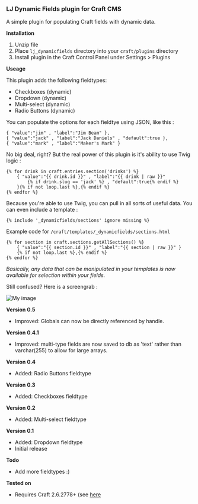 ### LJ Dynamic Fields plugin for Craft CMS

A simple plugin for populating Craft fields with dynamic data.

**Installation**

1. Unzip file 
2. Place `lj_dynamicfields` directory into your `craft/plugins` directory
3. Install plugin in the Craft Control Panel under Settings > Plugins

**Useage**

This plugin adds the following fieldtypes:

+ Checkboxes (dynamic)
+ Dropdown (dynamic)
+ Multi-select (dynamic)
+ Radio Buttons (dynamic)

You can populate the options for each fieldtye using JSON, like this :

    { "value":"jim" , "label":"Jim Beam" },
    { "value":"jack" , "label":"Jack Daniels" , "default":true },
    { "value":"mark" , "label":"Maker's Mark" }
	
No big deal, right? But the real power of this plugin is it's ability to use Twig logic :

    {% for drink in craft.entries.section('drinks') %}
        { "value":"{{ drink.id }}" , "label":"{{ drink | raw }}"
            {% if drink.slug == 'jack' %} , "default":true{% endif %}
        }{% if not loop.last %},{% endif %}
    {% endfor %}
	
Because you're able to use Twig, you can pull in all sorts of useful data. You can even include a template :

    {% include '_dynamicfields/sections' ignore missing %}
	
Example code for `/craft/templates/_dynamicfields/sections.html`

	{% for section in craft.sections.getAllSections() %}
        { "value":"{{ section.id }}" , "label":"{{ section | raw }}" }
        {% if not loop.last %},{% endif %}
    {% endfor %}
	
*Basically, any data that can be manipulated in your templates is now available for selection within your fields.*

Still confused? Here is a screengrab :

![My image](https://raw.github.com/lewisjenkins/craft-lj-dynamicfields/master/screengrab.png)

**Version 0.5**

+ Improved: Globals can now be directly referenced by handle.

**Version 0.4.1**

+ Improved: multi-type fields are now saved to db as 'text' rather than varchar(255) to allow for large arrays.

**Version 0.4**

+ Added: Radio Buttons fieldtype

**Version 0.3**

+ Added: Checkboxes fieldtype

**Version 0.2**

+ Added: Multi-select fieldtype

**Version 0.1**

+ Added: Dropdown fieldtype
+ Initial release

**Todo**

+ Add more fieldtypes :)

**Tested on**

+ Requires Craft 2.6.2778+ (see [here](http://craftcms.stackexchange.com/questions/14375/how-do-i-fix-gettemplatespath-settemplatespath-deprecation-errors)
